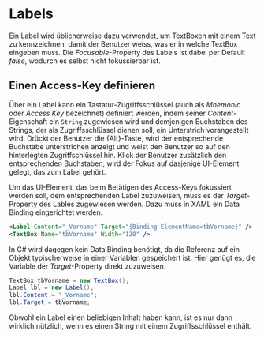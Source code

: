 # Labels

Ein Label wird üblicherweise dazu verwendet, um TextBoxen mit einem Text zu kennzeichnen, damit der Benutzer weiss, was er in welche TextBox eingeben muss. Die _Focusable_-Property des Labels ist dabei per Default _false_, wodurch es selbst nicht fokussierbar ist. 

## Einen Access-Key definieren

Über ein Label kann ein Tastatur-Zugriffsschlüssel (auch als _Mnemonic_ oder _Access Key_ bezeichnet) definiert werden, indem seiner _Content_-Eigenschaft ein `String` zugewiesen wird und demjenigen Buchstaben des Strings, der als Zugriffsschlüssel dienen soll, ein Unterstrich vorangestellt wird. Drückt der Benutzer die {Alt}-Taste, wird der entsprechende Buchstabe unterstrichen anzeigt und weist den Benutzer so auf den hinterlegten Zugriffschlüssel hin. Klick der Benutzer zusätzlich den entsprechenden Buchstaben, wird der Fokus auf dasjenige UI-Element gelegt, das zum Label gehört. 

Um das UI-Element, das beim Betätigen des Access-Keys fokussiert werden soll, dem entsprechenden Label zuzuweisen, muss es der _Target_-Property des Lables zugewiesen werden. Dazu muss in XAML ein Data Binding eingerichtet werden. 

```xml
<Label Content="_Vorname" Target="{Binding ElementName=tbVorname}" />
<TextBox Name="tbVorname" Width="120" />
```

In C# wird dagegen kein Data Binding benötigt, da die Referenz auf ein Objekt typischerweise in einer Variablen gespeichert ist. Hier genügt es, die Variable der _Target_-Property direkt zuzuweisen. 

```csharp
TextBox tbVorname = new TextBox();
Label lbl = new Label();
lbl.Content = "_Vorname";
lbl.Target = tbVorname; 
```

Obwohl ein Label einen beliebigen Inhalt haben kann, ist es nur dann wirklich nützlich, wenn es einen String mit einem Zugriffsschlüssel enthält. 